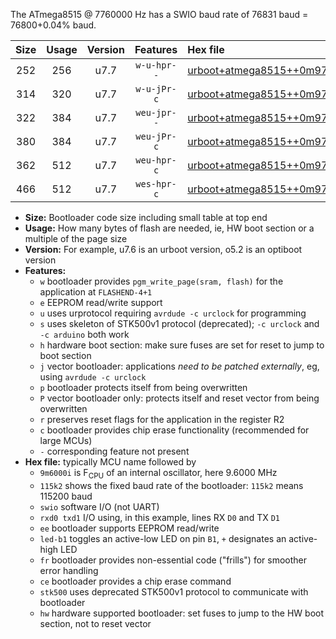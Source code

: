 The ATmega8515 @ 7760000 Hz has a SWIO baud rate of 76831 baud = 76800+0.04% baud.

|Size|Usage|Version|Features|Hex file|
|:-:|:-:|:-:|:-:|:--|
|252|256|u7.7|`w-u-hpr--`|[urboot+atmega8515++0m9700i++++9k6_swio_rxd0_txd1_led+b0_hw.hex](https://raw.githubusercontent.com/stefanrueger/urboot.hex/main/cores/majorcore/atmega8515/internal_oscillator/fint++0m9700_Hz/br++++9k6_bps/urboot+atmega8515++0m9700i++++9k6_swio_rxd0_txd1_led+b0_hw.hex)|
|314|320|u7.7|`w-u-jPr-c`|[urboot+atmega8515++0m9700i++++9k6_swio_rxd0_txd1_led+b0_fr_ce.hex](https://raw.githubusercontent.com/stefanrueger/urboot.hex/main/cores/majorcore/atmega8515/internal_oscillator/fint++0m9700_Hz/br++++9k6_bps/urboot+atmega8515++0m9700i++++9k6_swio_rxd0_txd1_led+b0_fr_ce.hex)|
|322|384|u7.7|`weu-jpr--`|[urboot+atmega8515++0m9700i++++9k6_swio_rxd0_txd1_ee_led+b0.hex](https://raw.githubusercontent.com/stefanrueger/urboot.hex/main/cores/majorcore/atmega8515/internal_oscillator/fint++0m9700_Hz/br++++9k6_bps/urboot+atmega8515++0m9700i++++9k6_swio_rxd0_txd1_ee_led+b0.hex)|
|380|384|u7.7|`weu-jPr-c`|[urboot+atmega8515++0m9700i++++9k6_swio_rxd0_txd1_ee_led+b0_fr_ce.hex](https://raw.githubusercontent.com/stefanrueger/urboot.hex/main/cores/majorcore/atmega8515/internal_oscillator/fint++0m9700_Hz/br++++9k6_bps/urboot+atmega8515++0m9700i++++9k6_swio_rxd0_txd1_ee_led+b0_fr_ce.hex)|
|362|512|u7.7|`weu-hpr-c`|[urboot+atmega8515++0m9700i++++9k6_swio_rxd0_txd1_ee_led+b0_fr_ce_hw.hex](https://raw.githubusercontent.com/stefanrueger/urboot.hex/main/cores/majorcore/atmega8515/internal_oscillator/fint++0m9700_Hz/br++++9k6_bps/urboot+atmega8515++0m9700i++++9k6_swio_rxd0_txd1_ee_led+b0_fr_ce_hw.hex)|
|466|512|u7.7|`wes-hpr-c`|[urboot+atmega8515++0m9700i++++9k6_swio_rxd0_txd1_ee_led+b0_fr_ce_stk500_hw.hex](https://raw.githubusercontent.com/stefanrueger/urboot.hex/main/cores/majorcore/atmega8515/internal_oscillator/fint++0m9700_Hz/br++++9k6_bps/urboot+atmega8515++0m9700i++++9k6_swio_rxd0_txd1_ee_led+b0_fr_ce_stk500_hw.hex)|

- **Size:** Bootloader code size including small table at top end
- **Usage:** How many bytes of flash are needed, ie, HW boot section or a multiple of the page size
- **Version:** For example, u7.6 is an urboot version, o5.2 is an optiboot version
- **Features:**
  + `w` bootloader provides `pgm_write_page(sram, flash)` for the application at `FLASHEND-4+1`
  + `e` EEPROM read/write support
  + `u` uses urprotocol requiring `avrdude -c urclock` for programming
  + `s` uses skeleton of STK500v1 protocol (deprecated); `-c urclock` and `-c arduino` both work
  + `h` hardware boot section: make sure fuses are set for reset to jump to boot section
  + `j` vector bootloader: applications *need to be patched externally*, eg, using `avrdude -c urclock`
  + `p` bootloader protects itself from being overwritten
  + `P` vector bootloader only: protects itself and reset vector from being overwritten
  + `r` preserves reset flags for the application in the register R2
  + `c` bootloader provides chip erase functionality (recommended for large MCUs)
  + `-` corresponding feature not present
- **Hex file:** typically MCU name followed by
  + `9m6000i` is F<sub>CPU</sub> of an internal oscillator, here 9.6000 MHz
  + `115k2` shows the fixed baud rate of the bootloader: `115k2` means 115200 baud
  + `swio` software I/O (not UART)
  + `rxd0 txd1` I/O using, in this example, lines RX `D0` and TX `D1`
  + `ee` bootloader supports EEPROM read/write
  + `led-b1` toggles an active-low LED on pin `B1`, `+` designates an active-high LED
  + `fr` bootloader provides non-essential code ("frills") for smoother error handling
  + `ce` bootloader provides a chip erase command
  + `stk500` uses deprecated STK500v1 protocol to communicate with bootloader
  + `hw` hardware supported bootloader: set fuses to jump to the HW boot section, not to reset vector
